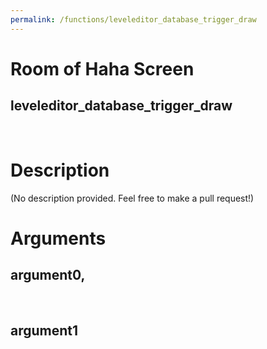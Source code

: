 ```yaml
---
permalink: /functions/leveleditor_database_trigger_draw
---
```

# Room of Haha Screen  
## leveleditor_database_trigger_draw  
&nbsp;  
# Description  
(No description provided. Feel free to make a pull request!) 
&nbsp;  
# Arguments
## argument0, 

&nbsp;  
## argument1

&nbsp;  


